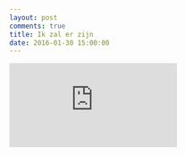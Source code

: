```yaml
---
layout: post
comments: true
title: Ik zal er zijn
date: 2016-01-30 15:00:00
---
```

<div class="container">
<iframe class="video" src="https://www.youtube.com/embed/f4RgXZAEiQg" frameborder="0" allowfullscreen></iframe>
</div>
